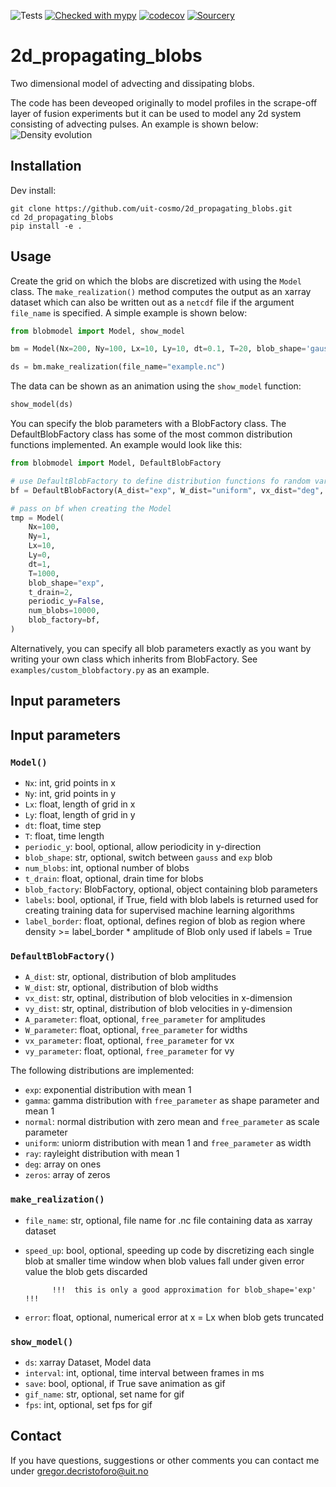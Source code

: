 ![Tests](https://github.com/uit-cosmo/2d_propagating_blobs/actions/workflows/workflow.yml/badge.svg)
[![Checked with mypy](http://www.mypy-lang.org/static/mypy_badge.svg)](http://mypy-lang.org/)
[![codecov](https://codecov.io/gh/uit-cosmo/2d_propagating_blobs/branch/main/graph/badge.svg?token=QSS3BYQC6Y)](https://codecov.io/gh/uit-cosmo/2d_propagating_blobs)
[![Sourcery](https://img.shields.io/badge/Sourcery-enabled-brightgreen)](https://sourcery.ai)
# 2d_propagating_blobs
Two dimensional model of advecting and dissipating blobs.

The code has been deveoped originally to model profiles in the scrape-off layer of fusion experiments but it can be used to model any 2d system consisting of advecting pulses. An example is shown below:
![Density evolution](readme_gifs/2d_blobs.gif ) 

## Installation

Dev install:
```
git clone https://github.com/uit-cosmo/2d_propagating_blobs.git
cd 2d_propagating_blobs
pip install -e .
```


## Usage
Create the grid on which the blobs are discretized with using the `Model` class. The `make_realization()` method computes the output as an xarray dataset which can also be written out as a `netcdf` file if the argument `file_name` is specified. A simple example is shown below:

```Python
from blobmodel import Model, show_model

bm = Model(Nx=200, Ny=100, Lx=10, Ly=10, dt=0.1, T=20, blob_shape='gauss',num_blobs=100)

ds = bm.make_realization(file_name="example.nc")
```
The data can be shown as an animation using the `show_model` function:
```Python
show_model(ds)
```
You can specify the blob parameters with a BlobFactory class. The DefaultBlobFactory class has some of the most common distribution functions implemented. An example would look like this:
```Python
from blobmodel import Model, DefaultBlobFactory

# use DefaultBlobFactory to define distribution functions fo random variables
bf = DefaultBlobFactory(A_dist="exp", W_dist="uniform", vx_dist="deg", vy_dist="normal")

# pass on bf when creating the Model
tmp = Model(
    Nx=100,
    Ny=1,
    Lx=10,
    Ly=0,
    dt=1,
    T=1000,
    blob_shape="exp",
    t_drain=2,
    periodic_y=False,
    num_blobs=10000,
    blob_factory=bf,
)
```
Alternatively, you can specify all blob parameters exactly as you want by writing your own class which inherits from BlobFactory. See `examples/custom_blobfactory.py` as an example. 
## Input parameters
## Input parameters
### `Model()`
- `Nx`: int, grid points in x
- `Ny`: int, grid points in y
- `Lx`: float, length of grid in x
- `Ly`: float, length of grid in y
- `dt`: float, time step 
- `T`: float, time length 
- `periodic_y`: bool, optional,
            allow periodicity in y-direction 
- `blob_shape`: str, optional,
            switch between `gauss` and `exp` blob
- `num_blobs`: int, optional
            number of blobs
- `t_drain`: float, optional,
            drain time for blobs 
- `blob_factory`: BlobFactory, optional,
            object containing blob parameters
- `labels`: bool, optional,
            if True, field with blob labels is returned
            used for creating training data for supervised machine learning algorithms
- `label_border`: float, optional,
            defines region of blob as region where density >= label_border * amplitude of Blob
            only used if labels = True
### `DefaultBlobFactory()`
- `A_dist`: str, optional,
            distribution of blob amplitudes
- `W_dist`: str, optional,
            distribution of blob widths
- `vx_dist`: str, optinal,
            distribution of blob velocities in x-dimension
- `vy_dist`: str, optinal,
            distribution of blob velocities in y-dimension
- `A_parameter`: float, optional,
            `free_parameter` for amplitudes
- `W_parameter`: float, optional,
            `free_parameter` for widths
- `vx_parameter`: float, optional,
            `free_parameter` for vx
- `vy_parameter`: float, optional,
            `free_parameter` for vy
            
The following distributions are implemented:

- `exp`: exponential distribution with mean 1
- `gamma`: gamma distribution with `free_parameter` as shape parameter and mean 1
- `normal`: normal distribution with zero mean and `free_parameter` as scale parameter
- `uniform`: uniorm distribution with mean 1 and `free_parameter` as width
- `ray`: rayleight distribution with mean 1
- `deg`: array on ones
- `zeros`: array of zeros
### `make_realization()`
- `file_name`: str, optional, 
            file name for .nc file containing data as xarray dataset
- `speed_up`: bool, optional,
            speeding up code by discretizing each single blob at smaller time window 
            when blob values fall under given error value the blob gets discarded 

            !!!  this is only a good approximation for blob_shape='exp' !!!
- `error`: float, optional,
            numerical error at x = Lx when blob gets truncated 
### `show_model()`
- `ds`: xarray Dataset,
            Model data
- `interval`: int, optional,
            time interval between frames in ms
- `save`: bool, optional,
            if True save animation as gif
- `gif_name`: str, optional,
            set name for gif
- `fps`: int, optional,
            set fps for gif

## Contact
If you have questions, suggestions or other comments you can contact me under gregor.decristoforo@uit.no

